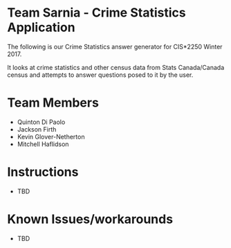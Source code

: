 # Team Sarnia - Crime Statistics Application
The following is our Crime Statistics answer generator for CIS*2250 Winter 2017.

It looks at crime statistics and other census data from Stats Canada/Canada census and attempts to answer questions
posed to it by the user.

# Team Members
- Quinton Di Paolo
- Jackson Firth
- Kevin Glover-Netherton
- Mitchell Haflidson

# Instructions
 - TBD

# Known Issues/workarounds
- TBD
